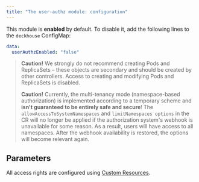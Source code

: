 ```yaml
---
title: "The user-authz module: configuration"
---
```


This module is **enabled** by default. To disable it, add the following lines to the `deckhouse` ConfigMap:

```yaml
data:
  userAuthzEnabled: "false"
```

> **Caution!** We strongly do not recommend creating Pods and ReplicaSets – these objects are secondary and should be created by other controllers. Access to creating and modifying Pods and ReplicaSets is disabled.
>
> **Caution!** Currently, the multi-tenancy mode (namespace-based authorization) is implemented according to a temporary scheme and **isn't guaranteed to be entirely safe and secure**! The `allowAccessToSystemNamespaces` and `limitNamespaces options` in the CR will no longer be applied if the authorization system's webhook is unavailable for some reason. As a result, users will have access to all namespaces. After the webhook availability is restored, the options will become relevant again.

## Parameters

<!-- SCHEMA -->

All access rights are configured using [Custom Resources](cr.html).
